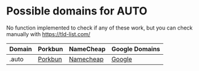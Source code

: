 # Possible domains for AUTO

No function implemented to check if any of these work, but you can check manually with https://tld-list.com/

| Domain | Porkbun | NameCheap | Google Domains |
|---|---|---|---|
| .auto | [Porkbun](https://porkbun.com/checkout/search?prb=e814663da1&tlds=&idnLanguage=&search=search&q=.auto) | [Namecheap](https://www.namecheap.com/domains/registration/results/?domain=.auto) | [Google](https://domains.google.com/registrar/search?searchTerm=.auto) |
